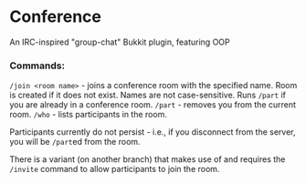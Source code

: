 # Conference
An IRC-inspired "group-chat" Bukkit plugin, featuring OOP

### Commands:
`/join <room name>` - joins a conference room with the specified name. Room is created if it does not exist. Names are not case-sensitive. Runs `/part` if you are already in a conference room.
`/part` - removes you from the current room.
`/who` - lists participants in the room.

Participants currently do not persist - i.e., if you disconnect from the server, you will be `/part`ed from the room.

There is a variant (on another branch) that makes use of and requires the `/invite` command to allow participants to join the room.
